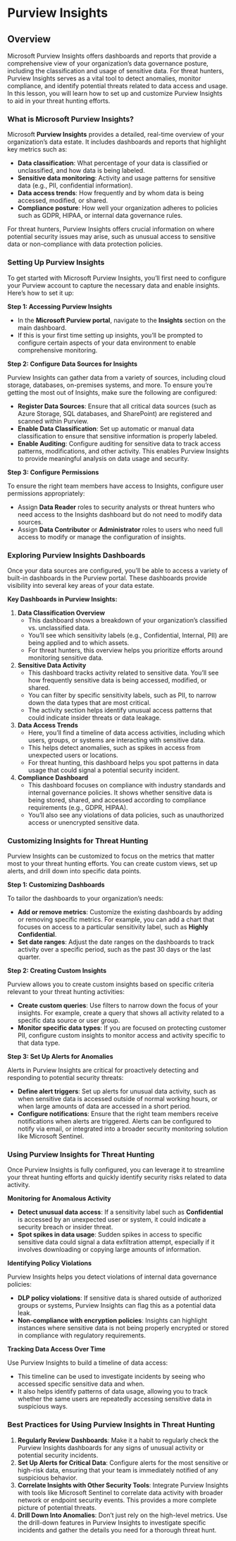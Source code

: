 # Purview Insights

## **Overview**

Microsoft Purview Insights offers dashboards and reports that provide a comprehensive view of your organization’s data governance posture, including the classification and usage of sensitive data. For threat hunters, Purview Insights serves as a vital tool to detect anomalies, monitor compliance, and identify potential threats related to data access and usage. In this lesson, you will learn how to set up and customize Purview Insights to aid in your threat hunting efforts.

### **What is Microsoft Purview Insights?**

Microsoft **Purview Insights** provides a detailed, real-time overview of your organization’s data estate. It includes dashboards and reports that highlight key metrics such as:

* **Data classification**: What percentage of your data is classified or unclassified, and how data is being labeled.
* **Sensitive data monitoring**: Activity and usage patterns for sensitive data (e.g., PII, confidential information).
* **Data access trends**: How frequently and by whom data is being accessed, modified, or shared.
* **Compliance posture**: How well your organization adheres to policies such as GDPR, HIPAA, or internal data governance rules.

For threat hunters, Purview Insights offers crucial information on where potential security issues may arise, such as unusual access to sensitive data or non-compliance with data protection policies.

### **Setting Up Purview Insights**

To get started with Microsoft Purview Insights, you’ll first need to configure your Purview account to capture the necessary data and enable insights. Here’s how to set it up:

**Step 1: Accessing Purview Insights**

* In the **Microsoft Purview portal**, navigate to the **Insights** section on the main dashboard.
* If this is your first time setting up insights, you’ll be prompted to configure certain aspects of your data environment to enable comprehensive monitoring.

**Step 2: Configure Data Sources for Insights**

Purview Insights can gather data from a variety of sources, including cloud storage, databases, on-premises systems, and more. To ensure you’re getting the most out of Insights, make sure the following are configured:

* **Register Data Sources**: Ensure that all critical data sources (such as Azure Storage, SQL databases, and SharePoint) are registered and scanned within Purview.
* **Enable Data Classification**: Set up automatic or manual data classification to ensure that sensitive information is properly labeled.
* **Enable Auditing**: Configure auditing for sensitive data to track access patterns, modifications, and other activity. This enables Purview Insights to provide meaningful analysis on data usage and security.

**Step 3: Configure Permissions**

To ensure the right team members have access to Insights, configure user permissions appropriately:

* Assign **Data Reader** roles to security analysts or threat hunters who need access to the Insights dashboard but do not need to modify data sources.
* Assign **Data Contributor** or **Administrator** roles to users who need full access to modify or manage the configuration of insights.

### **Exploring Purview Insights Dashboards**

Once your data sources are configured, you’ll be able to access a variety of built-in dashboards in the Purview portal. These dashboards provide visibility into several key areas of your data estate.

**Key Dashboards in Purview Insights:**

1. **Data Classification Overview**
   * This dashboard shows a breakdown of your organization’s classified vs. unclassified data.
   * You’ll see which sensitivity labels (e.g., Confidential, Internal, PII) are being applied and to which assets.
   * For threat hunters, this overview helps you prioritize efforts around monitoring sensitive data.
2. **Sensitive Data Activity**
   * This dashboard tracks activity related to sensitive data. You’ll see how frequently sensitive data is being accessed, modified, or shared.
   * You can filter by specific sensitivity labels, such as PII, to narrow down the data types that are most critical.
   * The activity section helps identify unusual access patterns that could indicate insider threats or data leakage.
3. **Data Access Trends**
   * Here, you’ll find a timeline of data access activities, including which users, groups, or systems are interacting with sensitive data.
   * This helps detect anomalies, such as spikes in access from unexpected users or locations.
   * For threat hunting, this dashboard helps you spot patterns in data usage that could signal a potential security incident.
4. **Compliance Dashboard**
   * This dashboard focuses on compliance with industry standards and internal governance policies. It shows whether sensitive data is being stored, shared, and accessed according to compliance requirements (e.g., GDPR, HIPAA).
   * You’ll also see any violations of data policies, such as unauthorized access or unencrypted sensitive data.

### **Customizing Insights for Threat Hunting**

Purview Insights can be customized to focus on the metrics that matter most to your threat hunting efforts. You can create custom views, set up alerts, and drill down into specific data points.

**Step 1: Customizing Dashboards**

To tailor the dashboards to your organization’s needs:

* **Add or remove metrics**: Customize the existing dashboards by adding or removing specific metrics. For example, you can add a chart that focuses on access to a particular sensitivity label, such as **Highly Confidential**.
* **Set date ranges**: Adjust the date ranges on the dashboards to track activity over a specific period, such as the past 30 days or the last quarter.

**Step 2: Creating Custom Insights**

Purview allows you to create custom insights based on specific criteria relevant to your threat hunting activities:

* **Create custom queries**: Use filters to narrow down the focus of your insights. For example, create a query that shows all activity related to a specific data source or user group.
* **Monitor specific data types**: If you are focused on protecting customer PII, configure custom insights to monitor access and activity specific to that data type.

**Step 3: Set Up Alerts for Anomalies**

Alerts in Purview Insights are critical for proactively detecting and responding to potential security threats:

* **Define alert triggers**: Set up alerts for unusual data activity, such as when sensitive data is accessed outside of normal working hours, or when large amounts of data are accessed in a short period.
* **Configure notifications**: Ensure that the right team members receive notifications when alerts are triggered. Alerts can be configured to notify via email, or integrated into a broader security monitoring solution like Microsoft Sentinel.

### **Using Purview Insights for Threat Hunting**

Once Purview Insights is fully configured, you can leverage it to streamline your threat hunting efforts and quickly identify security risks related to data activity.

**Monitoring for Anomalous Activity**

* **Detect unusual data access**: If a sensitivity label such as **Confidential** is accessed by an unexpected user or system, it could indicate a security breach or insider threat.
* **Spot spikes in data usage**: Sudden spikes in access to specific sensitive data could signal a data exfiltration attempt, especially if it involves downloading or copying large amounts of information.

**Identifying Policy Violations**

Purview Insights helps you detect violations of internal data governance policies:

* **DLP policy violations**: If sensitive data is shared outside of authorized groups or systems, Purview Insights can flag this as a potential data leak.
* **Non-compliance with encryption policies**: Insights can highlight instances where sensitive data is not being properly encrypted or stored in compliance with regulatory requirements.

**Tracking Data Access Over Time**

Use Purview Insights to build a timeline of data access:

* This timeline can be used to investigate incidents by seeing who accessed specific sensitive data and when.
* It also helps identify patterns of data usage, allowing you to track whether the same users are repeatedly accessing sensitive data in suspicious ways.

### **Best Practices for Using Purview Insights in Threat Hunting**

1. **Regularly Review Dashboards**: Make it a habit to regularly check the Purview Insights dashboards for any signs of unusual activity or potential security incidents.
2. **Set Up Alerts for Critical Data**: Configure alerts for the most sensitive or high-risk data, ensuring that your team is immediately notified of any suspicious behavior.
3. **Correlate Insights with Other Security Tools**: Integrate Purview Insights with tools like Microsoft Sentinel to correlate data activity with broader network or endpoint security events. This provides a more complete picture of potential threats.
4. **Drill Down Into Anomalies**: Don’t just rely on the high-level metrics. Use the drill-down features in Purview Insights to investigate specific incidents and gather the details you need for a thorough threat hunt.

